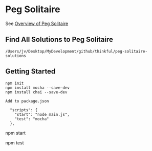 

# Peg Solitaire

See [Overview of Peg Solitaire](https://www.johnvincent.io/peg-solitaire-overview/)



## Find All Solutions to Peg Solitaire

```
/Users/jv/Desktop/MyDevelopment/github/thinkful/peg-solitaire-solutions
```

## Getting Started

```
npm init
npm install mocha --save-dev
npm install chai --save-dev
```

```
Add to package.json

  "scripts": {
    "start": "node main.js",
    "test": "mocha"
  },
```

npm start

npm test
